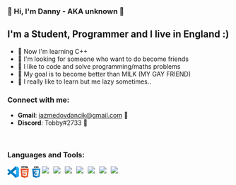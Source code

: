 ### 🌻 Hi, I'm Danny - AKA unknown 🙂

## I'm a Student, Programmer and I live in England :)

- 🦞 Now I'm learning C++
- 🐾 I'm looking for someone who want to do become friends
- 🌙 I like to code and solve programming/maths problems
- 💜 My goal is to become better than MILK (MY GAY FRIEND)
- 🥥 I really like to learn but me lazy sometimes..

### Connect with me:

- **Gmail**: iazmedovdancik@gmail.com 📧
- **Discord**: Tobby#2733 🎵

<br />

### Languages and Tools:

<img align="left" width="26px" src="https://raw.githubusercontent.com/github/explore/80688e429a7d4ef2fca1e82350fe8e3517d3494d/topics/visual-studio-code/visual-studio-code.png" />
<img align="left" width="26px" src="https://raw.githubusercontent.com/github/explore/80688e429a7d4ef2fca1e82350fe8e3517d3494d/topics/html/html.png" />
<img align="left" width="26px" src="https://raw.githubusercontent.com/github/explore/80688e429a7d4ef2fca1e82350fe8e3517d3494d/topics/css/css.png" />
<img align="left" width="26px" src="https://cdnlogo.com/logos/c/27/c.svg"/>
<img align="left" width="26px" src="https://brandslogos.com/wp-content/uploads/images/large/java-logo-1.png"/>
<img align="left" width="26px" src="https://cdn.iconscout.com/icon/free/png-256/flutter-3629369-3032362.png"/>
<img align="left" width="26px" src="https://upload.wikimedia.org/wikipedia/commons/thumb/c/c3/Python-logo-notext.svg/2048px-Python-logo-notext.svg.png"/>
<img align="left" width="26px" src="https://seeklogo.com/images/D/dart-logo-FDA1939EC4-seeklogo.com.png"/>
<img align="left" width="26px" src="https://upload.wikimedia.org/wikipedia/commons/thumb/9/99/Unofficial_JavaScript_logo_2.svg/480px-Unofficial_JavaScript_logo_2.svg.png"/>
<img align="left" width="26px" src="https://upload.wikimedia.org/wikipedia/commons/thumb/1/18/ISO_C%2B%2B_Logo.svg/1822px-ISO_C%2B%2B_Logo.svg.png"/>
